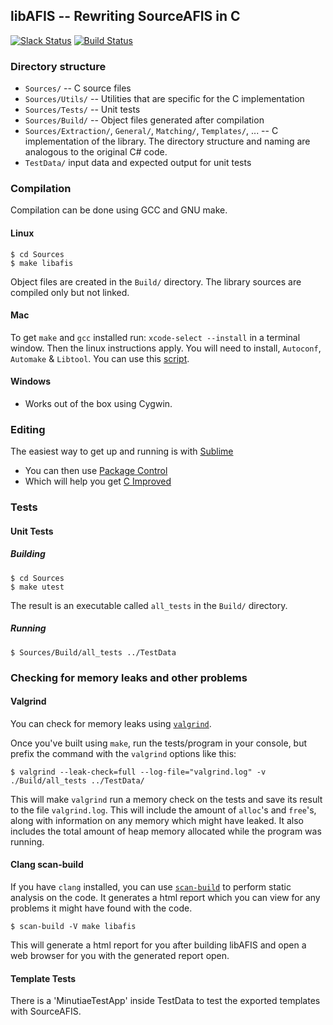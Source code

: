 ## libAFIS -- Rewriting SourceAFIS in C

[![Slack Status](https://simprints-slackin.herokuapp.com/badge.svg)](https://simprints-slackin.herokuapp.com/)
[![Build Status](https://drone.io/github.com/SimPrints/libAFIS/status.png)](https://drone.io/github.com/SimPrints/libAFIS/latest)

### Directory structure

- `Sources/` -- C source files
- `Sources/Utils/`  -- Utilities that are specific for the C implementation
- `Sources/Tests/`  -- Unit tests
- `Sources/Build/`  -- Object files generated after compilation
- `Sources/Extraction/`, `General/`, `Matching/`, `Templates/`, ...  -- C implementation of the library. The directory structure and naming are analogous to the original C# code.
- `TestData/` input data and expected output for unit tests

### Compilation

Compilation can be done using GCC and GNU make.

#### Linux

~~~
$ cd Sources
$ make libafis
~~~

Object files are created in the `Build/` directory. The library sources are compiled only but not linked.

#### Mac
To get `make` and `gcc` installed run: `xcode-select --install` in a terminal window. Then the linux instructions apply.
You will need to install, `Autoconf`, `Automake` & `Libtool`. You can use this [script](https://gist.github.com/jellybeansoup/4192307). 

#### Windows

- Works out of the box using Cygwin.

### Editing

The easiest way to get up and running is with [Sublime](http://sublimetext.com/)
- You can then use [Package Control](https://packagecontrol.io/installation)
- Which will help you get [C Improved](https://packagecontrol.io/packages/C%20Improved)

### Tests
#### Unit Tests

##### Building

~~~
$ cd Sources
$ make utest
~~~

The result is an executable called `all_tests` in the `Build/` directory.

##### Running

~~~
$ Sources/Build/all_tests ../TestData
~~~

### Checking for memory leaks and other problems

#### Valgrind

You can check for memory leaks using [`valgrind`](http://valgrind.org/).

Once you've built using `make`, run the tests/program in your console, but prefix the command with the `valgrind` options like this:

~~~
$ valgrind --leak-check=full --log-file="valgrind.log" -v ./Build/all_tests ../TestData/
~~~

This will make `valgrind` run a memory check on the tests and save its result to the file `valgrind.log`. This will include the amount of `alloc`'s and `free`'s, along with information on any memory which might have leaked. It also includes the total amount of heap memory allocated while the program was running.

#### Clang scan-build

If you have `clang` installed, you can use [`scan-build`](http://clang-analyzer.llvm.org/scan-build.html) to perform static analysis on the code. It generates a html report which you can view for any problems it might have found with the code.

~~~
$ scan-build -V make libafis
~~~

This will generate a html report for you after building libAFIS and open a web browser for you with the generated report open.

#### Template Tests

There is a 'MinutiaeTestApp' inside TestData to test the exported templates with SourceAFIS.
